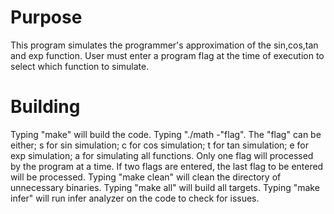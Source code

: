 # Purpose 

This program simulates the programmer's approximation of the sin,cos,tan and exp function. User must enter a program flag at the time of execution to select which function to simulate.

# Building

Typing "make" will build the code.
Typing "./math -"flag".
The "flag" can be either;
s for sin simulation; 
c for cos simulation; 
t for tan simulation; 
e for exp simulation; 
a for simulating all functions.
Only one flag will processed by the program at a time. If two flags are entered, the last flag to be entered will be processed.
Typing "make clean" will clean the directory of unnecessary binaries.
Typing "make all" will build all targets.
Typing "make infer" will run infer analyzer on the code to check for issues.
